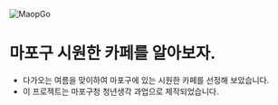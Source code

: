 ![MaopGo](https://user-images.githubusercontent.com/75844108/163326192-ec151d7b-8bbc-43f6-93fd-8bcb1f5bfe57.svg)

# 마포구 시원한 카페를 알아보자.
- 다가오는 여름을 맞이하여 마포구에 있는 시원한 카페를 선정해 보았습니다.
- 이 프로젝트는 마포구청 청년생각 과업으로 제작되었습니다.
